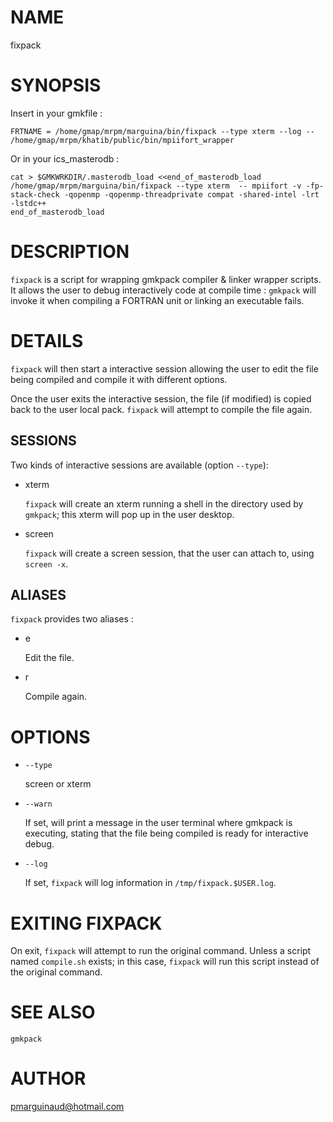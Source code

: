 # NAME

fixpack

# SYNOPSIS

Insert in your gmkfile :

    FRTNAME = /home/gmap/mrpm/marguina/bin/fixpack --type xterm --log -- /home/gmap/mrpm/khatib/public/bin/mpiifort_wrapper

Or in your ics\_masterodb :

    cat > $GMKWRKDIR/.masterodb_load <<end_of_masterodb_load
    /home/gmap/mrpm/marguina/bin/fixpack --type xterm  -- mpiifort -v -fp-stack-check -qopenmp -qopenmp-threadprivate compat -shared-intel -lrt -lstdc++
    end_of_masterodb_load

# DESCRIPTION

`fixpack` is a script for wrapping gmkpack compiler & linker wrapper scripts. 
It allows the user to debug interactively code at compile time : `gmkpack` 
will invoke it when compiling a FORTRAN unit or linking an executable fails.

# DETAILS

`fixpack` will then start a interactive session allowing the user to edit
the file being compiled and compile it with different options.

Once the user exits the interactive session, the file (if modified) is copied
back to the user local pack. `fixpack` will attempt to compile the file
again.

## SESSIONS

Two kinds of interactive sessions are available (option `--type`):

- xterm

    `fixpack` will create an xterm running a shell in the directory used by 
    `gmkpack`; this xterm will pop up in the user desktop.

- screen

    `fixpack` will create a screen session, that the user can attach to, using
    `screen -x`.

## ALIASES

`fixpack` provides two aliases :

- e

    Edit the file.

- r

    Compile again.

# OPTIONS

- `--type` 

    screen or xterm

- `--warn`

    If set, will print a message in the user terminal where gmkpack is executing,
    stating that the file being compiled is ready for interactive debug.

- `--log`

    If set, `fixpack` will log information in `/tmp/fixpack.$USER.log`.

# EXITING FIXPACK

On exit, `fixpack` will attempt to run the original command. Unless a
script named `compile.sh` exists; in this case, `fixpack` will run 
this script instead of the original command.

# SEE ALSO

`gmkpack`

# AUTHOR

pmarguinaud@hotmail.com
